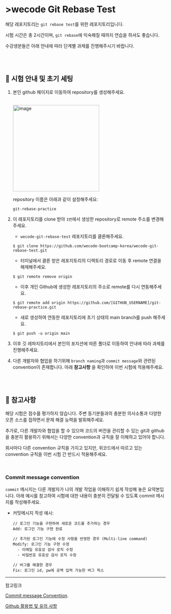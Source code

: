 # >wecode Git Rebase Test

해당 레포지토리는 `git rebase test`를 위한 레포지토리입니다.

시험 시간은 총 2시간이며, `git rebase`에 익숙해질 때까지 연습을 하셔도 좋습니다.

수강생분들은 아래 안내에 따라 단계별 과제를 진행해주시기 바랍니다.

<br>
<br>

## 📍 시험 안내 및 초기 세팅

1. 본인 github 페이지로 이동하여 repository를 생성해주세요.

   <br>
   <img width="271" alt="image" src="https://user-images.githubusercontent.com/74031598/205198100-f3587479-5c3a-453a-a20d-4d9ec762e84e.png">

   repository 이름은 아래과 같이 설정해주세요:

   ```shell
   git-rebase-practice
   ```

2. 이 레포지토리를 clone 받아 `1번`에서 생성한 repository로 remote 주소를 변경해주세요.

   - `wecode-git-rebase-test` 레포지토리를 클론해주세요.

   ```shell
   $ git clone https://github.com/wecode-bootcamp-korea/wecode-git-rebase-test.git
   ```

   - 터미널에서 클론 받은 레포지토리의 디렉토리 경로로 이동 후 remote 연결을 해제해주세요.

   ```shell
   $ git remote remove origin
   ```

   - 이후 개인 Github에 생성한 레포지토리의 주소로 remote를 다시 연동해주세요.

   ```shell
   $ git remote add origin https://github.com/[GITHUB_USERNAME]/git-rebase-practice.git
   ```

   - 새로 생성하여 연동한 레포지토리에 초기 상태의 main branch를 push 해주세요.

   ```shell
   $ git push -u origin main
   ```

3. 이후 깃 레파지토리에서 본인의 포지션에 따른 폴더로 이동하여 안내에 따라 과제를 진행헤주세요.

4. 다른 개발자와 협업을 하기위해 `branch naming`과 `commit message`와 관련된 convention이 존재합니다. 아래 **참고사항** 을 확인하여 이번 시험에 적용해주세요.

<br>
<br>

## 📍 참고사항

해당 시험은 점수를 평가하지 않습니다.
주변 동기분들과의 충분한 의사소통과 다양한 오픈 소스를 접하면서 문제 해결 능력을 발휘해주세요.

추가로, 다른 개발자와 협업을 할 수 있으며 코드의 버전을 관리할 수 있는 git과 github을 충분히 활용하기 위해서는 다양한 convention과 규칙을 잘 이해하고 있어야 합니다.

회사마다 다른 convention 규칙을 가지고 있지만, 위코드에서 따르고 있는 convention 규칙을 이번 시험 간 반드시 적용해주세요.

<br>

### Commit message convention

`commit` 메시지는 다른 개발자가 나의 개발 작업을 이해하기 쉽게 작성해 놓은 요약본입니다. 아래 예시를 참고하여 시험에 대한 내용이 충분히 전달될 수 있도록 commit 메시지를 작성해주세요.

- 커밋메시지 작성 예시:

  ```
  // 로그인 기능을 구현하여 새로운 코드를 추가하는 경우
  Add: 로그인 기능 구현 완료

  // 추가된 로그인 기능에 수정 사항을 반영한 경우 (Multi-line command)
  Modify: 로그인 기능 구현 수정
    - 이메일 유효성 검사 로직 수정
    - 비밀번호 유효성 검사 로직 수정

  // 버그를 해결한 경우
  Fix: 로그인 id, pw에 공백 입력 가능한 버그 픽스
  ```

---

참고링크

[Commit message Convention](https://study.wecode.co.kr/session/content/123).

[Github 활용법 및 유의 사항](https://wecode.notion.site/Github-5696658a360f4e789159c75d65b885ec)

